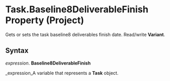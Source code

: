 
# Task.Baseline8DeliverableFinish Property (Project)

Gets or sets the task baseline8 deliverables finish date. Read/write  **Variant**.


## Syntax

 _expression_. **Baseline8DeliverableFinish**

 _expression_A variable that represents a  **Task** object.

